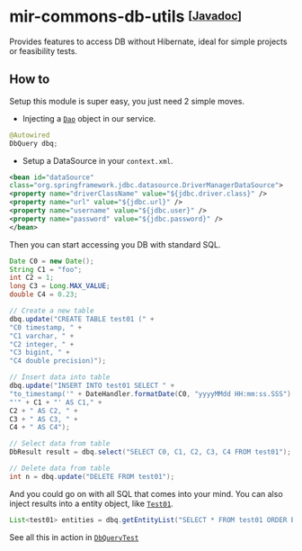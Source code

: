 # mir-commons-db-utils <sup><sub>[[Javadoc](https://svaponi.github.io/mir-commons/mir-commons-db-utils)]</sub></sup>

Provides features to access DB without Hibernate, ideal for simple projects or feasibility tests.


## How to

Setup this module is super easy, you just need 2 simple moves.

- Injecting a [`Dao`](https://github.com/svaponi/mir-commons/blob/master/mir-commons-base-model/src/main/java/it/miriade/commons/model/dao/Dao.java) object in our service.

```java
@Autowired
DbQuery dbq;
```

- Setup a DataSource in your `context.xml`.

```xml
<bean id="dataSource"
class="org.springframework.jdbc.datasource.DriverManagerDataSource">
<property name="driverClassName" value="${jdbc.driver.class}" />
<property name="url" value="${jdbc.url}" />
<property name="username" value="${jdbc.user}" />
<property name="password" value="${jdbc.password}" />
</bean>
```
Then you can start accessing you DB with standard SQL.

```java
Date C0 = new Date();
String C1 = "foo";
int C2 = 1;
long C3 = Long.MAX_VALUE;
double C4 = 0.23;

// Create a new table
dbq.update("CREATE TABLE test01 (" +
"C0 timestamp, " +
"C1 varchar, " +
"C2 integer, " +
"C3 bigint, " +
"C4 double precision)");

// Insert data into table
dbq.update("INSERT INTO test01 SELECT " +
"to_timestamp('" + DateHandler.formatDate(C0, "yyyyMMdd HH:mm:ss.SSS") + "','YYYYMMDD HH24:MI:SS.MS') AS C0, " +
"'" + C1 + "' AS C1," +
C2 + " AS C2, " +
C3 + " AS C3, " +
C4 + " AS C4");

// Select data from table
DbResult result = dbq.select("SELECT C0, C1, C2, C3, C4 FROM test01");

// Delete data from table
int n = dbq.update("DELETE FROM test01");
```
And you could go on with all SQL that comes into your mind. You can also inject results into a entity object, like [`Test01`](https://github.com/svaponi/mir-commons/blob/master/mir-commons-db-utils/src/test/java/it/miriade/commons/dbutils/entities/Test01.java).

```java
List<test01> entities = dbq.getEntityList("SELECT * FROM test01 ORDER BY C0", Test01.class);
```

See all this in action in [`DbQueryTest`](https://github.com/svaponi/mir-commons/blob/master/mir-commons-db-utils/src/test/java/it/miriade/commons/dbutils/DbQueryTest.java)
